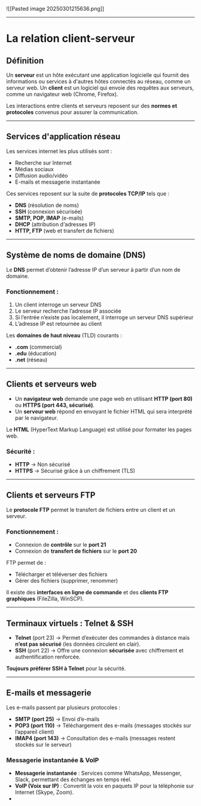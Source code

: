 
![[Pasted image 20250301215636.png]]



-----

# La relation client-serveur

## Définition

Un **serveur** est un hôte exécutant une application logicielle qui fournit des informations ou services à d'autres hôtes connectés au réseau, comme un serveur web. Un **client** est un logiciel qui envoie des requêtes aux serveurs, comme un navigateur web (Chrome, Firefox).

Les interactions entre clients et serveurs reposent sur des **normes et protocoles** convenus pour assurer la communication.

---

## Services d'application réseau

Les services internet les plus utilisés sont :

- Recherche sur Internet
- Médias sociaux
- Diffusion audio/vidéo
- E-mails et messagerie instantanée

Ces services reposent sur la suite de **protocoles TCP/IP** tels que :

- **DNS** (résolution de noms)
- **SSH** (connexion sécurisée)
- **SMTP, POP, IMAP** (e-mails)
- **DHCP** (attribution d'adresses IP)
- **HTTP, FTP** (web et transfert de fichiers)

---

## Système de noms de domaine (DNS)

Le **DNS** permet d’obtenir l’adresse IP d’un serveur à partir d’un nom de domaine.

### Fonctionnement :

1. Un client interroge un serveur DNS
2. Le serveur recherche l’adresse IP associée
3. Si l’entrée n’existe pas localement, il interroge un serveur DNS supérieur
4. L’adresse IP est retournée au client

Les **domaines de haut niveau** (TLD) courants :

- **.com** (commercial)
- **.edu** (éducation)
- **.net** (réseau)

---

## Clients et serveurs web

- Un **navigateur web** demande une page web en utilisant **HTTP (port 80)** ou **HTTPS (port 443, sécurisé)**.
- Un **serveur web** répond en envoyant le fichier HTML qui sera interprété par le navigateur.

Le **HTML** (HyperText Markup Language) est utilisé pour formater les pages web.

### Sécurité :

- **HTTP** → Non sécurisé
- **HTTPS** → Sécurisé grâce à un chiffrement (TLS)

---

## Clients et serveurs FTP

Le **protocole FTP** permet le transfert de fichiers entre un client et un serveur.

### Fonctionnement :

- Connexion de **contrôle** sur le **port 21**
- Connexion de **transfert de fichiers** sur le **port 20**

FTP permet de :

- Télécharger et téléverser des fichiers
- Gérer des fichiers (supprimer, renommer)

Il existe des **interfaces en ligne de commande** et des **clients FTP graphiques** (FileZilla, WinSCP).

---

## Terminaux virtuels : Telnet & SSH

- **Telnet** (port 23) → Permet d’exécuter des commandes à distance mais **n’est pas sécurisé** (les données circulent en clair).
- **SSH** (port 22) → Offre une connexion **sécurisée** avec chiffrement et authentification renforcée.

**Toujours préférer SSH à Telnet** pour la sécurité.

---

## E-mails et messagerie

Les e-mails passent par plusieurs protocoles :

- **SMTP (port 25)** → Envoi d’e-mails
- **POP3 (port 110)** → Téléchargement des e-mails (messages stockés sur l’appareil client)
- **IMAP4 (port 143)** → Consultation des e-mails (messages restent stockés sur le serveur)

### Messagerie instantanée & VoIP

- **Messagerie instantanée** : Services comme WhatsApp, Messenger, Slack, permettant des échanges en temps réel.
- **VoIP (Voix sur IP)** : Convertit la voix en paquets IP pour la téléphonie sur Internet (Skype, Zoom).
- 